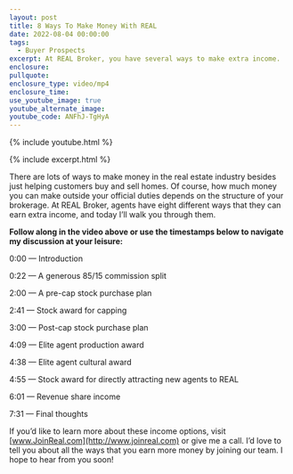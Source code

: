 ```yaml
---
layout: post
title: 8 Ways To Make Money With REAL
date: 2022-08-04 00:00:00
tags:
  - Buyer Prospects
excerpt: At REAL Broker, you have several ways to make extra income.
enclosure:
pullquote:
enclosure_type: video/mp4
enclosure_time:
use_youtube_image: true
youtube_alternate_image:
youtube_code: ANFhJ-TgHyA
---
```

{% include youtube.html %}

{% include excerpt.html %}

There are lots of ways to make money in the real estate industry besides just helping customers buy and sell homes. Of course, how much money you can make outside your official duties depends on the structure of your brokerage. At REAL Broker, agents have eight different ways that they can earn extra income, and today I’ll walk you through them.

**Follow along in the video above or use the timestamps below to navigate my discussion at your leisure:**

0:00 — Introduction

0:22 — A generous 85/15 commission split

2:00 — A pre-cap stock purchase plan

2:41 — Stock award for capping

3:00 — Post-cap stock purchase plan

4:09 — Elite agent production award

4:38 — Elite agent cultural award

4:55 — Stock award for directly attracting new agents to REAL

6:01 — Revenue share income

7:31 — Final thoughts

If you’d like to learn more about these income options, visit [www.JoinReal.com](http://www.joinreal.com) or give me a call. I’d love to tell you about all the ways that you earn more money by joining our team. I hope to hear from you soon\!